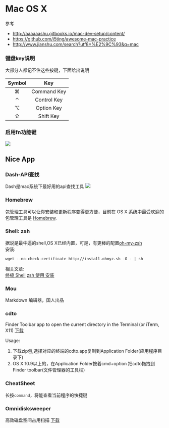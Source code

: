 Mac OS X
===

参考
* http://aaaaaashu.gitbooks.io/mac-dev-setup/content/
* https://github.com/i5ting/awesome-mac-practice
* http://www.jianshu.com/search?utf8=%E2%9C%93&q=mac

### 键盘key说明

大部分人都记不住这些按键，下面给出说明

| Symbol    | Key         | 
|:---------:|:-----------:|
|  &#8984;  | Command Key |
|  &#8963;  | Control Key |
|  &#8997;  | Option Key  |
|  &#8679;  | Shift Key   |

### 启用fn功能键

![](__IMG__/notes/mac/fn.png)


Nice App
---

### Dash-API查找

  Dash是mac系统下最好用的api查找工具
![](__IMG__/notes/mac/dash.png)


### Homebrew

  包管理工具可以让你安装和更新程序变得更方便，目前在 OS X 系统中最受欢迎的包管理工具是 [Homebrew](http://brew.sh/).


### Shell: zsh

据说是最牛逼的shell,OS X已经内置，可是，有更棒的配置[oh-my-zsh](https://github.com/robbyrussell/oh-my-zsh)    
安装:
```shell
wget --no-check-certificate http://install.ohmyz.sh -O - | sh
```
相关文章:  
[终极 Shell](http://macshuo.com/?p=676)
[zsh 使用 安装 ](http://blog.csdn.net/housansan/article/details/19302371)

### Mou

  Markdown 编辑器，国人出品


### cdto

  Finder Toolbar app to open the current directory in the Terminal (or iTerm, X11)  [下载](https://github.com/jbtule/cdto) 
  
  Usage: 
    
  1. 下载zip包,选择对应的终端的cdto.app复制到Application Folder(应用程序目录下)
  2. OS X 10.9以上的，在Application Folder按着cmd+option 把cdto拖拽到Finder toolbar(文件管理器的工具栏)

### CheatSheet 

  长按`command`，将能查看当前程序的快捷键


### Omnidisksweeper

  高效磁盘空间占用扫描 [下载](http://www.omnigroup.com/more)
